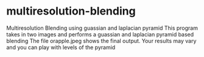 # multiresolution-blending
Multiresolution Blending using guassian and laplacian pyramid
This program takes in two images and performs a guassian and laplacian pyramid based blending 
The file orapple.jpeg shows the final output. 
Your results may vary and you can play with levels of the pyramid 
